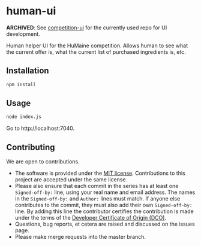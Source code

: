 # human-ui

__ARCHIVED__: See [competition-ui](https://github.com/humaine-anac/competition-ui) for the currently used repo for UI development.

Human helper UI for the HuMaine competition. Allows human to see what
the current offer is, what the current list of purchased ingredients is,
etc.

## Installation

```bash
npm install
```

## Usage

```bash
node index.js
```

Go to http://localhost:7040.

## Contributing

We are open to contributions.

* The software is provided under the [MIT license](LICENSE). Contributions to
this project are accepted under the same license.
* Please also ensure that each commit in the series has at least one
`Signed-off-by:` line, using your real name and email address. The names in
the `Signed-off-by:` and `Author:` lines must match. If anyone else
contributes to the commit, they must also add their own `Signed-off-by:`
line. By adding this line the contributor certifies the contribution is made
under the terms of the
[Developer Certificate of Origin (DCO)](DeveloperCertificateOfOrigin.txt).
* Questions, bug reports, et cetera are raised and discussed on the issues page.
* Please make merge requests into the master branch.
